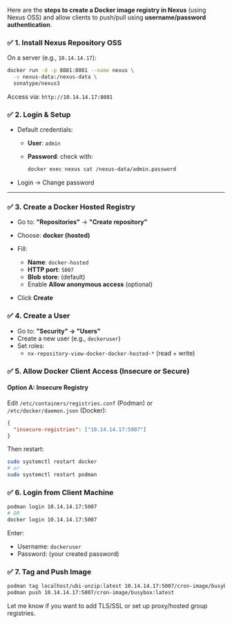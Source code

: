 Here are the **steps to create a Docker image registry in Nexus** (using Nexus OSS) and allow clients to push/pull using **username/password authentication**.

### ✅ 1. **Install Nexus Repository OSS**

On a server (e.g., `10.14.14.17`):

```bash
docker run -d -p 8081:8081 --name nexus \
  -v nexus-data:/nexus-data \
  sonatype/nexus3
```

Access via: `http://10.14.14.17:8081`

### ✅ 2. **Login & Setup**

- Default credentials:
    - **User**: `admin`
    - **Password**: check with:
        
        ```bash
        docker exec nexus cat /nexus-data/admin.password
        ```
        
- Login → Change password

---

### ✅ 3. **Create a Docker Hosted Registry**

- Go to: **"Repositories"** → **"Create repository"**
- Choose: **docker (hosted)**
    
- Fill:
    - **Name**: `docker-hosted`
    - **HTTP port**: `5007`
    - **Blob store**: (default)
    - Enable **Allow anonymous access** (optional)
        
- Click **Create**

### ✅ 4. **Create a User**

- Go to: **"Security" → "Users"**
- Create a new user (e.g., `dockeruser`)
- Set roles:
    - `nx-repository-view-docker-docker-hosted-*` (read + write)

### ✅ 5. **Allow Docker Client Access (Insecure or Secure)**

#### Option A: **Insecure Registry**

Edit `/etc/containers/registries.conf` (Podman) or `/etc/docker/daemon.json` (Docker):

```json
{
  "insecure-registries": ["10.14.14.17:5007"]
}
```

Then restart:

```bash
sudo systemctl restart docker
# or
sudo systemctl restart podman
```

### ✅ 6. **Login from Client Machine**

```bash
podman login 10.14.14.17:5007
# OR
docker login 10.14.14.17:5007
```

Enter:
- Username: `dockeruser`
- Password: (your created password)

### ✅ 7. **Tag and Push Image**

```bash
podman tag localhost/ubi-unzip:latest 10.14.14.17:5007/cron-image/busybox:latest
podman push 10.14.14.17:5007/cron-image/busybox:latest
```

Let me know if you want to add TLS/SSL or set up proxy/hosted group registries.